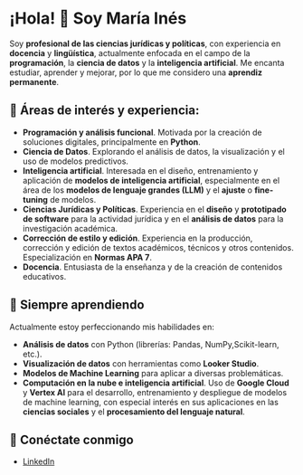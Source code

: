 # ¡Hola! 👋 Soy María Inés

Soy **profesional de las ciencias jurídicas y políticas**, con experiencia en **docencia** y **lingüística**, actualmente enfocada en el campo de la **programación**, la **ciencia de datos** y la **inteligencia artificial**. Me encanta estudiar, aprender y mejorar, por lo que me considero una **aprendiz permanente**.

## 🧠 Áreas de interés y experiencia:

- **Programación y análisis funcional**. Motivada por la creación de soluciones digitales, principalmente en **Python**.
- **Ciencia de Datos**. Explorando el análisis de datos, la visualización y el uso de modelos predictivos.
- **Inteligencia artificial**. Interesada en el diseño, entrenamiento y aplicación de **modelos de inteligencia artificial**, especialmente en el área de los **modelos de lenguaje grandes (LLM)** y el **ajuste** o **fine-tuning** de modelos.
- **Ciencias Jurídicas y Políticas**. Experiencia en el **diseño** y **prototipado de software** para la actividad jurídica y en el **análisis de datos** para la investigación académica.
- **Corrección de estilo y edición**. Experiencia en la producción, corrección y edición de textos académicos, técnicos y otros contenidos. Especialización en **Normas APA 7**.
- **Docencia**. Entusiasta de la enseñanza y de la creación de contenidos educativos.

## 🌱 Siempre aprendiendo

Actualmente estoy perfeccionando mis habilidades en:

- **Análisis de datos** con Python (librerías: Pandas, NumPy,Scikit-learn, etc.).
- **Visualización de datos** con herramientas como **Looker Studio**.
- **Modelos de Machine Learning** para aplicar a diversas problemáticas.
- **Computación en la nube e inteligencia artificial**. Uso de **Google Cloud** y **Vertex AI** para el desarrollo, entrenamiento y despliegue de modelos de machine learning, con especial interés en sus aplicaciones en las **ciencias sociales** y el **procesamiento del lenguaje natural**.

## 🔗 Conéctate conmigo
- [LinkedIn](https://www.linkedin.com/in/mariainesabarrateguif)
